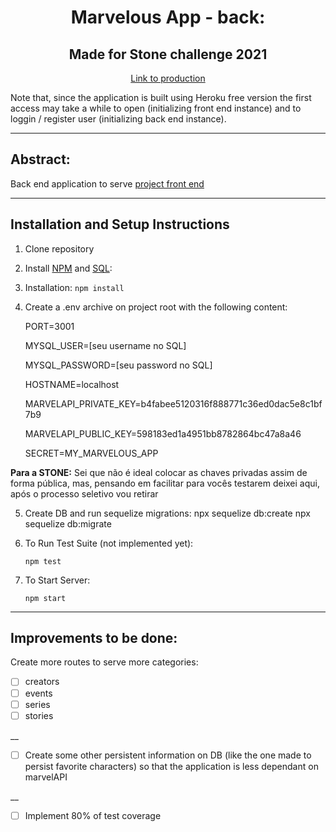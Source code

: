 <h1 align="center">Marvelous App - back:</h1>
<h2 align="center">Made for Stone challenge 2021</h2>
<p align="center"><a href="https://marvelousapp-front.herokuapp.com/">Link to production</a></p>
Note that, since the application is built using Heroku free version the first access may take a while to open (initializing front end instance) and to loggin / register user (initializing back end instance).

<hr />

## Abstract:
Back end application to serve <a href="https://github.com/LeandroParisi/case-stone-front">project front end</a></p>

<hr />

## Installation and Setup Instructions 

1. Clone repository

2. Install <a href="https://www.npmjs.com/get-npm" >NPM</a> and <a href="https://www.alura.com.br/artigos/mysql-do-download-e-instalacao-ate-sua-primeira-tabela" >SQL</a>:

3. Installation:
    `npm install`  

4. Create a .env archive on project root with the following content:
    <p>PORT=3001</p>
    <p>MYSQL_USER=[seu username no SQL]</p>
    <p>MYSQL_PASSWORD=[seu password no SQL]</p>
    <p>HOSTNAME=localhost</p>
    <p>MARVELAPI_PRIVATE_KEY=b4fabee5120316f888771c36ed0dac5e8c1bf7b9</p>
    <p>MARVELAPI_PUBLIC_KEY=598183ed1a4951bb8782864bc47a8a46</p>
    <p>SECRET=MY_MARVELOUS_APP</p>

<b>Para a STONE:</b> Sei que não é ideal colocar as chaves privadas assim de forma pública, mas, pensando em facilitar para vocês testarem deixei aqui, após o processo seletivo vou retirar

5. Create DB and run sequelize migrations:
    npx sequelize db:create
    npx sequelize db:migrate

6. To Run Test Suite (not implemented yet):  

    `npm test`  

7. To Start Server:

    `npm start`  

<hr />

## Improvements to be done:

Create more routes to serve more categories:
- [ ] creators
- [ ] events
- [ ] series
- [ ] stories

__

- [ ] Create some other persistent information on DB (like the one made to persist favorite characters) so that the application is less dependant on marvelAPI

__

- [ ] Implement 80% of test coverage
